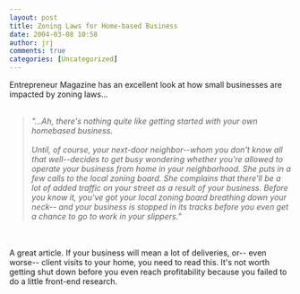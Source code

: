 ```yaml
---
layout: post
title: Zoning Laws for Home-based Business
date: 2004-03-08 10:58
author: jrj
comments: true
categories: [Uncategorized]
---
```

Entrepreneur Magazine has an excellent look at how small businesses are impacted by zoning laws...<br /><br /><blockquote>*"...Ah, there's nothing quite like getting started with your own homebased business.<br /><br />Until, of course, your next-door neighbor--whom you don't know all that well--decides to get busy wondering whether you're allowed to operate your business from home in your neighborhood. She puts in a few calls to the local zoning board. She complains that there'll be a lot of added traffic on your street as a result of your business. Before you know it, you've got your local zoning board breathing down your neck-- and your business is stopped in its tracks before you even get a chance to go to work in your slippers."*</blockquote><br /><br />A great article. If your business will mean a lot of deliveries, or-- even worse-- client visits to your home, you need to read this. It's not worth getting shut down before you even reach profitability because you failed to do a little front-end research.
